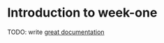 # Introduction to week-one

TODO: write [great documentation](http://jacobian.org/writing/what-to-write/)
